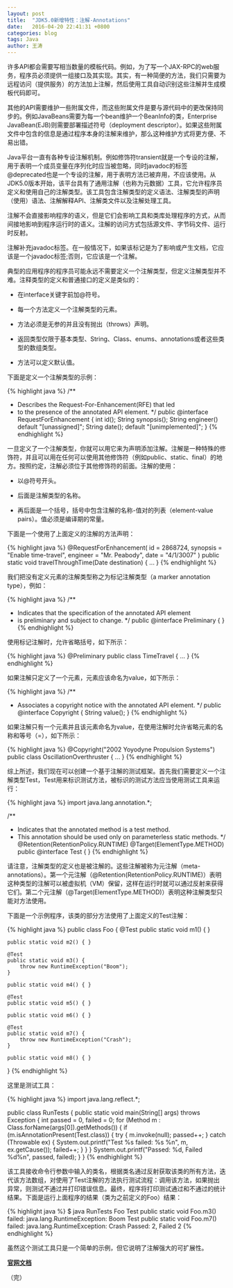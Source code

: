 ```yaml
---
layout: post
title:  "JDK5.0新增特性：注解-Annotations"
date:   2016-04-20 22:41:31 +0800
categories: blog
tags: Java
author: 王涛
---
```


许多API都会需要写相当数量的模板代码。例如，为了写一个JAX-RPC的web服务，程序员必须提供一组接口及其实现。其实，有一种简便的方法，我们只需要为远程访问（提供服务）的方法加上注解，然后使用工具自动识别这些注解并生成模板代码即可。

其他的API需要维护一些附属文件，而这些附属文件是要与源代码中的更改保持同步的。例如JavaBeans需要为每一个bean维护一个BeanInfo的类，Enterprise JavaBean(EJB)则需要部署描述符号（deployment descriptor）。如果这些附属文件中包含的信息是通过程序本身的注解来维护，那么这种维护方式将更方便、不易出错。

Java平台一直有各种专设注解机制。例如修饰符transient就是一个专设的注解，用于表明一个成员变量在序列化时应当被忽略，同时javadoc的标签@deprecated也是一个专设的注解，用于表明方法已被弃用，不应该使用。从JDK5.0版本开始，该平台具有了通用注解（也称为元数据）工具，它允许程序员定义和使用自己的注解类型。该工具包含注解类型的定义语法、注解类型的声明（使用）语法、注解解释API、注解类文件以及注解处理工具。

注解不会直接影响程序的语义，但是它们会影响工具和类库处理程序的方式，从而间接地影响到程序运行时的语义。注解的访问方式包括源文件、字节码文件、运行时反射。

注解补充javadoc标签。在一般情况下，如果该标记是为了影响或产生文档，它应该是一个javadoc标签;否则，它应该是一个注解。

典型的应用程序的程序员可能永远不需要定义一个注解类型，但定义注解类型并不难。注释类型的定义和普通接口的定义是类似的：

* 在interface关键字前加@符号。

* 每一个方法定义一个注解类型的元素。

* 方法必须是无参的并且没有抛出（throws）声明。

* 返回类型仅限于基本类型、String、Class、enums、annotations或者这些类型的数组类型。

* 方法可以定义默认值。

下面是定义一个注解类型的示例：

{% highlight java %}
/**
 * Describes the Request-For-Enhancement(RFE) that led
 * to the presence of the annotated API element.
 */
public @interface RequestForEnhancement {
    int    id();
    String synopsis();
    String engineer() default "[unassigned]"; 
    String date();    default "[unimplemented]"; 
}
{% endhighlight %}

一旦定义了一个注解类型，你就可以用它来为声明添加注解。注解是一种特殊的修饰符，并且可以用在任何可以使用其他修饰符（例如public、static、final）的地方。按照约定，注解必须位于其他修饰符的前面。注解的使用：

* 以@符号开头。

* 后面是注解类型的名称。

* 再后面是一个括号，括号中包含注解的名称-值对的列表（element-value pairs）。值必须是编译期的常量。

下面是一个使用了上面定义的注解的方法声明：

{% highlight java %}
@RequestForEnhancement(
    id       = 2868724,
    synopsis = "Enable time-travel",
    engineer = "Mr. Peabody",
    date     = "4/1/3007"
)
public static void travelThroughTime(Date destination) { ... }
{% endhighlight %}

我们把没有定义元素的注解类型称之为标记注解类型（a marker annotation type），例如：

{% highlight java %}
/**
 * Indicates that the specification of the annotated API element
 * is preliminary and subject to change.
 */
public @interface Preliminary { }
{% endhighlight %}

使用标记注解时，允许省略括号，如下所示：

{% highlight java %}
@Preliminary 
public class TimeTravel { ... }
{% endhighlight %}

如果注解只定义了一个元素，元素应该命名为value，如下所示：

{% highlight java %}
/**
 * Associates a copyright notice with the annotated API element.
 */
public @interface Copyright {
    String value();
}
{% endhighlight %}

如果注解只有一个元素并且该元素命名为value，在使用注解时允许省略元素的名称和等号（=），如下所示：

{% highlight java %}
@Copyright("2002 Yoyodyne Propulsion Systems")
public class OscillationOverthruster { ... }
{% endhighlight %}

综上所述，我们现在可以创建一个基于注解的测试框架。首先我们需要定义一个注解类型Test，Test用来标识测试方法，被标识的测试方法应当使用测试工具来运行：

{% highlight java %}
import java.lang.annotation.*;

/**
 * Indicates that the annotated method is a test method.
 * This annotation should be used only on parameterless static methods.
 */
@Retention(RetentionPolicy.RUNTIME)
@Target(ElementType.METHOD)
public @interface Test { }
{% endhighlight %}

请注意，注解类型的定义也是被注解的。这些注解被称为元注解（meta-annotations）。第一个元注解（@Retention(RetentionPolicy.RUNTIME)）表明这种类型的注解可以被虚拟机（VM）保留，这样在运行时就可以通过反射来获得它们。第二个元注解（@Target(ElementType.METHOD)）表明这种注解类型只能对方法使用。

下面是一个示例程序，该类的部分方法使用了上面定义的Test注解：

{% highlight java %}
public class Foo {
    @Test 
	public static void m1() { }
	
    public static void m2() { }
	
    @Test
	public static void m3() {
        throw new RuntimeException("Boom");
    }
	
    public static void m4() { }
	
    @Test 
	public static void m5() { }
	
    public static void m6() { }
	
    @Test 
	public static void m7() {
        throw new RuntimeException("Crash");
    }
	
    public static void m8() { }
}
{% endhighlight %}

这里是测试工具：

{% highlight java %}
import java.lang.reflect.*;

public class RunTests {
   public static void main(String[] args) throws Exception {
      int passed = 0, failed = 0;
      for (Method m : Class.forName(args[0]).getMethods()) {
         if (m.isAnnotationPresent(Test.class)) {
            try {
               m.invoke(null);
               passed++;
            } catch (Throwable ex) {
               System.out.printf("Test %s failed: %s %n", m, ex.getCause());
               failed++;
            }
         }
      }
      System.out.printf("Passed: %d, Failed %d%n", passed, failed);
   }
}
{% endhighlight %}

该工具接收命令行参数中输入的类名，根据类名通过反射获取该类的所有方法，迭代该方法数组，对使用了Test注解的方法执行测试流程：调用该方法，如果抛出异常，则测试不通过并打印错误信息。最终，程序将打印测试通过和不通过的统计结果。下面是运行上面程序的结果（类为之前定义的Foo）结果：

{% highlight java %}
$ java RunTests Foo
Test public static void Foo.m3() failed: java.lang.RuntimeException: Boom 
Test public static void Foo.m7() failed: java.lang.RuntimeException: Crash 
Passed: 2, Failed 2
{% endhighlight %}

虽然这个测试工具只是一个简单的示例，但它说明了注解强大的可扩展性。

**[官网文档](http://docs.oracle.com/javase/1.5.0/docs/guide/language/annotations.html)**

（完）